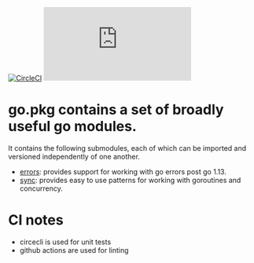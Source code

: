 [![CircleCI](https://circleci.com/gh/cloudengio/go.pkg.svg?style=svg)](https://circleci.com/gh/cloudengio/go.pkg)
[![Go Report Card](https://goreportcard.com/badge/github.com/cloudengio/go.pkg)](https://goreportcard.com/report/github.com/cloudengio/go.pkg)

# go.pkg contains a set of broadly useful go modules.

It contains the following submodules, each of which can be imported and
versioned independently of one another.

- [errors](errors/README.md): provides support for working with go errors post go 1.13.
- [sync](sync/README.md): provides easy to use patterns for working with goroutines and concurrency.


# CI notes
- circecli is used for unit tests
- github actions are used for linting
